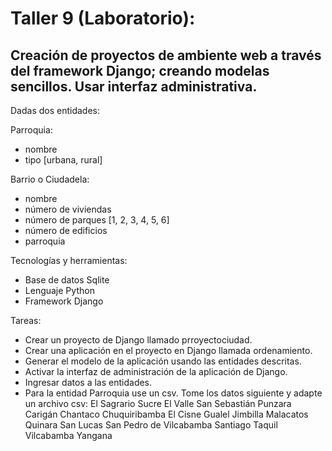 # Taller 9 (Laboratorio): 
## Creación de proyectos de ambiente web a través del framework Django; creando modelas sencillos. Usar interfaz administrativa.

Dadas dos entidades:

Parroquia:

- nombre
- tipo [urbana, rural] 

Barrio o Ciudadela:

- nombre 
- número de viviendas 
- número de parques [1, 2, 3, 4, 5, 6]
- número de edificios 
- parroquia

Tecnologías y herramientas:

- Base de datos Sqlite
- Lenguaje Python
- Framework Django 

Tareas:

- Crear un proyecto de Django llamado prroyectociudad.
- Crear una aplicación en el proyecto en Django llamada ordenamiento.
- Generar el modelo de la aplicación usando las entidades descritas.
- Activar la interfaz de administración de la aplicación de Django.
- Ingresar datos a las entidades.
- Para la entidad Parroquia use un csv. Tome los datos siguiente y adapte un archivo csv:
El Sagrario
Sucre
El Valle
San Sebastián
Punzara
Carigán
Chantaco
Chuquiribamba
El Cisne
Gualel
Jimbilla
Malacatos
Quinara
San Lucas
San Pedro de Vilcabamba
Santiago
Taquil
Vilcabamba
Yangana
